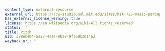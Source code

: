 ```yaml
---
content_type: external-resource
external_url: https://ocw-studio.odl.mit.edu/sites/hst-725-music-perception-and-cognition-spring-2009/type/page/edit/da4d9c64-54ac-2506-d73b-5ed1c5d32f0b/#a2
has_external_license_warning: true
license: https://en.wikipedia.org/wiki/All_rights_reserved
status: ''
title: Pitch
uid: 388ebd04-aa27-4aaf-9ba8-9fa58b3d14a3
wayback_url: ''
---
```

